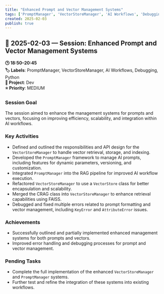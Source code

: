 ```yaml
---
title: "Enhanced Prompt and Vector Management Systems"
tags: ['PromptManager', 'VectorStoreManager', 'AI Workflows', 'Debugging', 'Python']
created: 2025-02-03
publish: true
---
```


## 📅 2025-02-03 — Session: Enhanced Prompt and Vector Management Systems

**🕒 18:50–20:45**  
**🏷️ Labels**: PromptManager, VectorStoreManager, AI Workflows, Debugging, Python  
**📂 Project**: Dev  
**⭐ Priority**: MEDIUM  


### Session Goal
The session aimed to enhance the management systems for prompts and vectors, focusing on improving efficiency, scalability, and integration within AI workflows.

### Key Activities
- Defined and outlined the responsibilities and API design for the `VectorStoreManager` to handle vector retrieval, storage, and indexing.
- Developed the `PromptManager` framework to manage AI prompts, including features for dynamic parameters, versioning, and customization.
- Integrated `PromptManager` into the RAG pipeline for improved AI workflow execution.
- Refactored `VectorStoreManager` to use a `VectorStore` class for better encapsulation and scalability.
- Merged the CRAG class into `VectorStoreManager` to enhance retrieval capabilities using FAISS.
- Debugged and fixed multiple errors related to prompt formatting and vector management, including `KeyError` and `AttributeError` issues.

### Achievements
- Successfully outlined and partially implemented enhanced management systems for both prompts and vectors.
- Improved error handling and debugging processes for prompt and vector management.

### Pending Tasks
- Complete the full implementation of the enhanced `VectorStoreManager` and `PromptManager` systems.
- Further test and refine the integration of these systems into existing workflows.
